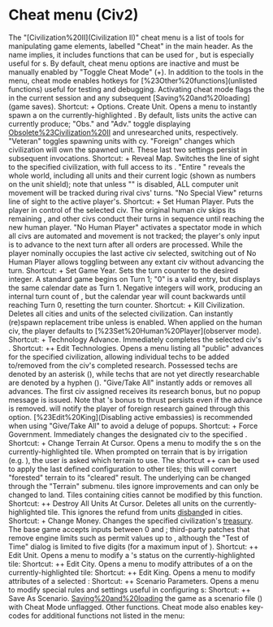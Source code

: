 # Cheat menu (Civ2)

The "[Civilization%20II](Civilization II)" cheat menu is a list of tools for manipulating game elements, labelled "Cheat" in the main header. As the name implies, it includes functions that can be used for , but is especially useful for s.
By default, cheat menu options are inactive and must be manually enabled by "Toggle Cheat Mode" (+). In addition to the tools in the menu, cheat mode enables hotkeys for [%23Other%20functions](unlisted functions) useful for testing and debugging. Activating cheat mode flags the in the current session and any subsequent [Saving%20and%20loading](game saves).
Shortcut: +
Options.
Create Unit.
Opens a menu to instantly spawn a on the currently-highlighted . By default, lists units the active can currently produce; "Obs." and "Adv." toggle displaying [Obsolete%23Civilization%20II](obsolete) and unresearched units, respectively. "Veteran" toggles spawning units with cy. "Foreign" changes which civilization will own the spawned unit. These last two settings persist in subsequent invocations.
Shortcut: +
Reveal Map.
Switches the line of sight to the specified civilization, with full access to its . "Entire " reveals the whole world, including all units and their current logic (shown as numbers on the unit shield); note that unless "" is disabled, ALL computer unit movement will be tracked during rival civs' turns. "No Special View" returns line of sight to the active player's.
Shortcut: +
Set Human Player.
Puts the player in control of the selected civ. The original human civ skips its remaining , and other civs conduct their turns in sequence until reaching the new human player.
"No Human Player" activates a spectator mode in which all civs are automated and movement is not tracked; the player's only input is to advance to the next turn after all orders are processed. While the player nominally occupies the last active civ selected, switching out of No Human Player allows toggling between any extant civ without advancing the turn.
Shortcut: +
Set Game Year.
Sets the turn counter to the desired integer. A standard game begins on Turn 1; "0" is a valid entry, but displays the same calendar date as Turn 1.
Negative integers will work, producing an internal turn count of , but the calendar year will count backwards until reaching Turn 0, resetting the turn counter.
Shortcut: +
Kill Civilization.
Deletes all cities and units of the selected civilization. Can instantly (re)spawn replacement tribe unless is enabled. When applied on the human civ, the player defaults to [%23Set%20Human%20Player](observer mode).
Shortcut: +
Technology Advance.
Immediately completes the selected civ's .
Shortcut: ++
Edit Technologies.
Opens a menu listing all "public" advances for the specified civilization, allowing individual techs to be added to/removed from the civ's completed research. Possessed techs are denoted by an asterisk (), while techs that are not yet directly researchable are denoted by a hyphen (). "Give/Take All" instantly adds or removes all advances.
The first civ assigned receives its research bonus, but no popup message is issued. Note that 's bonus to thrust persists even if the advance is removed.
 will notify the player of foreign research gained through this option. [%23Edit%20King](Disabling active embassies) is recommended when using "Give/Take All" to avoid a deluge of popups.
Shortcut: +
Force Government.
Immediately changes the designated civ to the specified .
Shortcut: +
Change Terrain At Cursor.
Opens a menu to modify the s on the currently-highlighted tile. When prompted on terrain that is by irrigation (e.g. ), the user is asked which terrain to use. The shortcut ++ can be used to apply the last defined configuration to other tiles; this will convert "forested" terrain to its "cleared" result.
The underlying can be changed through the "Terrain" submenu. tiles ignore improvements and can only be changed to land.
Tiles containing cities cannot be modified by this function.
Shortcut: ++
Destroy All Units At Cursor.
Deletes all units on the currently-highlighted tile. This ignores the refund from units [disband](disband)ed in cities.
Shortcut: +
Change Money.
Changes the specified civilization's [treasury](treasury). The base game accepts inputs between 0 and ; third-party patches that remove engine limits such as permit values up to , although the "Test of Time" dialog is limited to five digits (for a maximum input of ).
Shortcut: ++
Edit Unit.
Opens a menu to modify a 's status on the currently-highlighted tile:
Shortcut: ++
Edit City.
Opens a menu to modify attributes of a on the currently-highlighted tile:
Shortcut: ++
Edit King.
Opens a menu to modify attributes of a selected :
Shortcut: ++
Scenario Parameters.
Opens a menu to modify special rules and settings useful in configuring s:
Shortcut: ++
Save As Scenario.
[Saving%20and%20loading](Saves) the game as a scenario file () with Cheat Mode unflagged.
Other functions.
Cheat mode also enables key-codes for additional functions not listed in the menu: